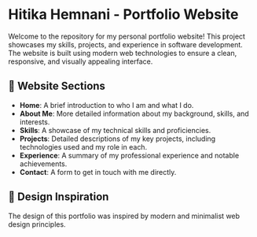# Hitika Hemnani - Portfolio Website

Welcome to the repository for my personal portfolio website! This project showcases my skills, projects, and experience in software development. The website is built using modern web technologies to ensure a clean, responsive, and visually appealing interface.

## 📄 Website Sections

- **Home**: A brief introduction to who I am and what I do.
- **About Me**: More detailed information about my background, skills, and interests.
- **Skills**: A showcase of my technical skills and proficiencies.
- **Projects**: Detailed descriptions of my key projects, including technologies used and my role in each.
- **Experience**: A summary of my professional experience and notable achievements.
- **Contact**: A form to get in touch with me directly.

## 🎨 Design Inspiration

The design of this portfolio was inspired by modern and minimalist web design principles.
